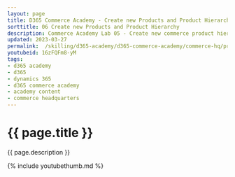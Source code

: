 ```yaml
---
layout: page
title: D365 Commerce Academy - Create new Products and Product Hierarchy
sorttitle: 06 Create new Products and Product Hierarchy
description: Commerce Academy Lab 05 - Create new commerce product hierarchy nodes, create a new dimension group and create new products in Commerce Headquarters. Create variants and release the products to a legal entity. Define additinal configurations at product level to ensure newly created product can be used in transaction at newly created online store.
updated: 2023-03-27
permalink:  /skilling/d365-academy/d365-commerce-academy/commerce-hq/productsandhierarchy
youtubeid: 16zFQFm8-yM
tags: 
- d365 academy
- d365
- dynamics 365
- d365 commerce academy
- academy content
- commerce headquarters
---
```


# {{ page.title }}

{{ page.description }}

{% include youtubethumb.md %}